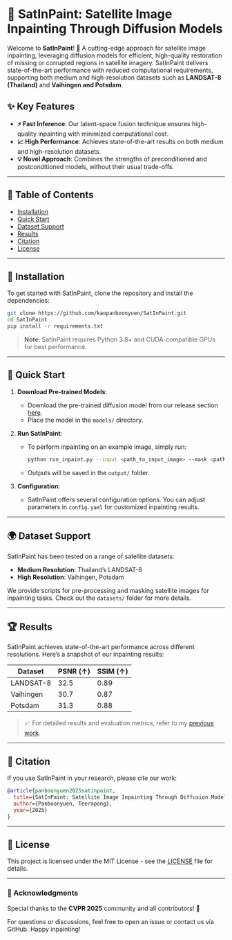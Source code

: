 # 🌌 SatInPaint: Satellite Image Inpainting Through Diffusion Models

Welcome to **SatInPaint**! 🚀 A cutting-edge approach for satellite image inpainting, leveraging diffusion models for efficient, high-quality restoration of missing or corrupted regions in satellite imagery. SatInPaint delivers state-of-the-art performance with reduced computational requirements, supporting both medium and high-resolution datasets such as **LANDSAT-8 (Thailand)** and **Vaihingen and Potsdam**.

## ✨ Key Features

- **⚡ Fast Inference**: Our latent-space fusion technique ensures high-quality inpainting with minimized computational cost.
- **📈 High Performance**: Achieves state-of-the-art results on both medium and high-resolution datasets.
- **💡 Novel Approach**: Combines the strengths of preconditioned and postconditioned models, without their usual trade-offs.

---

## 📂 Table of Contents

- [Installation](#installation)
- [Quick Start](#quick-start)
- [Dataset Support](#dataset-support)
- [Results](#results)
- [Citation](#citation)
- [License](#license)

---

## 🚀 Installation

To get started with SatInPaint, clone the repository and install the dependencies:

```bash
git clone https://github.com/kaopanboonyuen/SatInPaint.git
cd SatInPaint
pip install -r requirements.txt
```

> **Note**: SatInPaint requires Python 3.8+ and CUDA-compatible GPUs for best performance.

---

## 🎉 Quick Start

1. **Download Pre-trained Models**:
   - Download the pre-trained diffusion model from our release section [here](https://github.com/kaopanboonyuen/SatInPaint/releases).
   - Place the model in the `models/` directory.

2. **Run SatInPaint**:
   - To perform inpainting on an example image, simply run:
     ```bash
     python run_inpaint.py --input <path_to_input_image> --mask <path_to_mask>
     ```
   - Outputs will be saved in the `output/` folder.

3. **Configuration**:
   - SatInPaint offers several configuration options. You can adjust parameters in `config.yaml` for customized inpainting results.

---

## 🌍 Dataset Support

SatInPaint has been tested on a range of satellite datasets:
- **Medium Resolution**: Thailand’s LANDSAT-8
- **High Resolution**: Vaihingen, Potsdam

We provide scripts for pre-processing and masking satellite images for inpainting tasks. Check out the `datasets/` folder for more details.

---

## 🏆 Results

SatInPaint achieves state-of-the-art performance across different resolutions. Here’s a snapshot of our inpainting results:

| Dataset         | PSNR (↑) | SSIM (↑) |
|-----------------|----------|----------|
| LANDSAT-8       | 32.5     | 0.89     |
| Vaihingen       | 30.7     | 0.87     |
| Potsdam         | 31.3     | 0.88     |

> 📈 For detailed results and evaluation metrics, refer to my [previous work](https://kaopanboonyuen.github.io/publication/mevit-a-medium-resolution-vision-transformer/).

---

## 📄 Citation

If you use SatInPaint in your research, please cite our work:

```bibtex
@article{panboonyuen2025satinpaint,
  title={SatInPaint: Satellite Image Inpainting Through Diffusion Models},
  author={Panboonyuen, Teerapong},
  year={2025}
}
```

---

## 📜 License

This project is licensed under the MIT License - see the [LICENSE](LICENSE) file for details.

---

### 🎉 Acknowledgments

Special thanks to the **CVPR 2025** community and all contributors! 🙏

For questions or discussions, feel free to open an issue or contact us via GitHub. Happy inpainting!